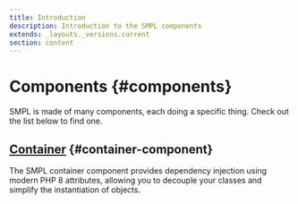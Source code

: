 ```yaml
---
title: Introduction
description: Introduction to the SMPL components
extends: _layouts._versions.current
section: content
---
```


# Components {#components}

SMPL is made of many components, each doing a specific thing. Check out the list below to find one.

## [Container](/docs/current/components/container) {#container-component}

The SMPL container component provides dependency injection using modern PHP 8 attributes, allowing you to decouple
your classes and simplify the instantiation of objects.